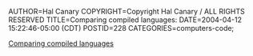 AUTHOR=Hal Canary
COPYRIGHT=Copyright Hal Canary / ALL RIGHTS RESERVED
TITLE=Comparing compiled languages:
DATE=2004-04-12 15:22:46-05:00 (CDT)
POSTID=228
CATEGORIES=computers-code;

[Comparing compiled languages](https://halcanary.org/p/comparing-languages)
